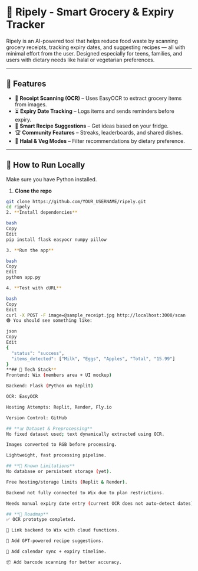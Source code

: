 # 🥬 Ripely - Smart Grocery & Expiry Tracker

Ripely is an AI-powered tool that helps reduce food waste by scanning grocery receipts, tracking expiry dates, and suggesting recipes — all with minimal effort from the user. Designed especially for teens, families, and users with dietary needs like halal or vegetarian preferences.

---

## 🚀 Features

- 📸 **Receipt Scanning (OCR)** – Uses EasyOCR to extract grocery items from images.
- ⏳ **Expiry Date Tracking** – Logs items and sends reminders before expiry.
- 🍲 **Smart Recipe Suggestions** – Get ideas based on your fridge.
- 🏆 **Community Features** – Streaks, leaderboards, and shared dishes.
- 🙌 **Halal & Veg Modes** – Filter recommendations by dietary preference.

---

## 🧪 How to Run Locally

Make sure you have Python installed.

1. **Clone the repo**

```bash
git clone https://github.com/YOUR_USERNAME/ripely.git
cd ripely
2. **Install dependencies**

bash
Copy
Edit
pip install flask easyocr numpy pillow

3. **Run the app**

bash
Copy
Edit
python app.py

4. **Test with cURL**

bash
Copy
Edit
curl -X POST -F image=@sample_receipt.jpg http://localhost:3000/scan
🟢 You should see something like:

json
Copy
Edit
{
  "status": "success",
  "items_detected": ["Milk", "Eggs", "Apples", "Total", "15.99"]
}
**## 🧠 Tech Stack**
Frontend: Wix (members area + UI mockup)

Backend: Flask (Python on Replit)

OCR: EasyOCR

Hosting Attempts: Replit, Render, Fly.io

Version Control: GitHub

## **📊 Dataset & Preprocessing**
No fixed dataset used; text dynamically extracted using OCR.

Images converted to RGB before processing.

Lightweight, fast processing pipeline.

## **🧱 Known Limitations**
No database or persistent storage (yet).

Free hosting/storage limits (Replit & Render).

Backend not fully connected to Wix due to plan restrictions.

Needs manual expiry date entry (current OCR does not auto-detect dates).

## **🔮 Roadmap**
✅ OCR prototype completed.

🔄 Link backend to Wix with cloud functions.

🧠 Add GPT-powered recipe suggestions.

📅 Add calendar sync + expiry timeline.

📦 Add barcode scanning for better accuracy.

